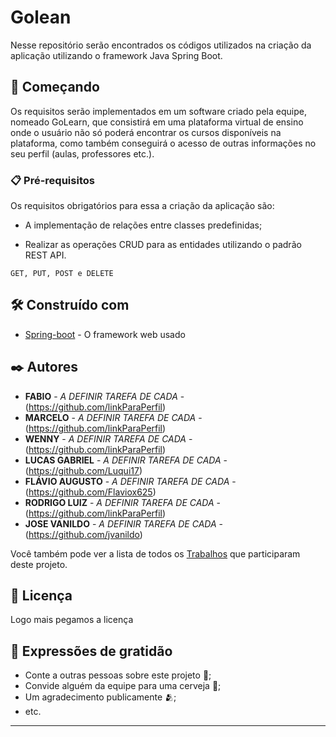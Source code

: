 # Golean
Nesse repositório serão encontrados os códigos utilizados na criação da aplicação utilizando o framework Java Spring Boot.

## 🚀 Começando

Os requisitos serão implementados em um software criado pela equipe, nomeado GoLearn, que consistirá em uma plataforma virtual 
de ensino onde o usuário não só poderá encontrar os cursos disponíveis na plataforma, como também conseguirá o acesso de outras informações no seu perfil 
(aulas, professores etc.). 

### 📋 Pré-requisitos

Os requisitos obrigatórios para essa a criação da aplicação são:
 

* A implementação de relações entre classes predefinidas;  

* Realizar as operações CRUD para as entidades utilizando o padrão REST API. 


```
GET, PUT, POST e DELETE
```

## 🛠️ Construído com

* [Spring-boot](https://spring.io/projects/spring-boot) - O framework web usado

## ✒️ Autores

* **FABIO** - *A DEFINIR TAREFA DE CADA* - (https://github.com/linkParaPerfil)
* **MARCELO** - *A DEFINIR TAREFA DE CADA* - (https://github.com/linkParaPerfil)
* **WENNY** - *A DEFINIR TAREFA DE CADA* - (https://github.com/linkParaPerfil)
* **LUCAS GABRIEL** - *A DEFINIR TAREFA DE CADA* - (https://github.com/Luqui17)
* **FLÁVIO AUGUSTO** - *A DEFINIR TAREFA DE CADA* - (https://github.com/Flaviox625)
* **RODRIGO LUIZ** - *A DEFINIR TAREFA DE CADA* - (https://github.com/linkParaPerfil)
* **JOSE VANILDO** - *A DEFINIR TAREFA DE CADA* - (https://github.com/jvanildo)

Você também pode ver a lista de todos os [Trabalhos](https://github.com/marcellojoaquim/programacao-avancada) que participaram deste projeto.

## 📄 Licença

Logo mais pegamos a licença

## 🎁 Expressões de gratidão

* Conte a outras pessoas sobre este projeto 📢;
* Convide alguém da equipe para uma cerveja 🍺;
* Um agradecimento publicamente 🫂;
* etc.


---
